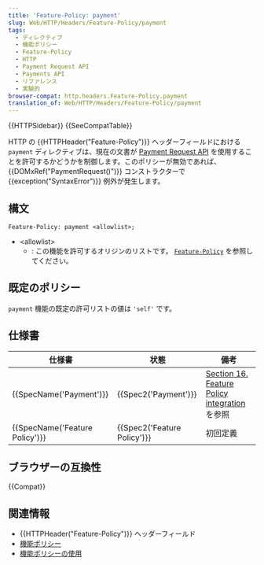 ```yaml
---
title: 'Feature-Policy: payment'
slug: Web/HTTP/Headers/Feature-Policy/payment
tags:
  - ディレクティブ
  - 機能ポリシー
  - Feature-Policy
  - HTTP
  - Payment Request API
  - Payments API
  - リファレンス
  - 実験的
browser-compat: http.headers.Feature-Policy.payment
translation_of: Web/HTTP/Headers/Feature-Policy/payment
---
```

{{HTTPSidebar}} {{SeeCompatTable}}

HTTP の {{HTTPHeader("Feature-Policy")}} ヘッダーフィールドにおける `payment` ディレクティブは、現在の文書が [Payment Request API](/ja/docs/Web/API/Payment_Request_API) を使用することを許可するかどうかを制御します。このポリシーが無効であれば、 {{DOMxRef("PaymentRequest()")}} コンストラクターで {{exception("SyntaxError")}} 例外が発生します。

## 構文

```
Feature-Policy: payment <allowlist>;
```

- \<allowlist>
  - : この機能を許可するオリジンのリストです。 [`Feature-Policy`](/ja/docs/Web/HTTP/Headers/Feature-Policy#syntax) を参照してください。

## 既定のポリシー

`payment` 機能の既定の許可リストの値は `'self'` です。

## 仕様書

| 仕様書                         | 状態                        | 備考                                                                                                   |
| ------------------------------ | --------------------------- | ------------------------------------------------------------------------------------------------------ |
| {{SpecName('Payment')}}        | {{Spec2('Payment')}}        | [Section 16. Feature Policy integration](https://w3c.github.io/payment-request/#feature-policy) を参照 |
| {{SpecName('Feature Policy')}} | {{Spec2('Feature Policy')}} | 初回定義                                                                                               |

## ブラウザーの互換性

{{Compat}}

## 関連情報

- {{HTTPHeader("Feature-Policy")}} ヘッダーフィールド
- [機能ポリシー](/ja/docs/Web/HTTP/Feature_Policy)
- [機能ポリシーの使用](/ja/docs/Web/HTTP/Feature_Policy/Using_Feature_Policy)
